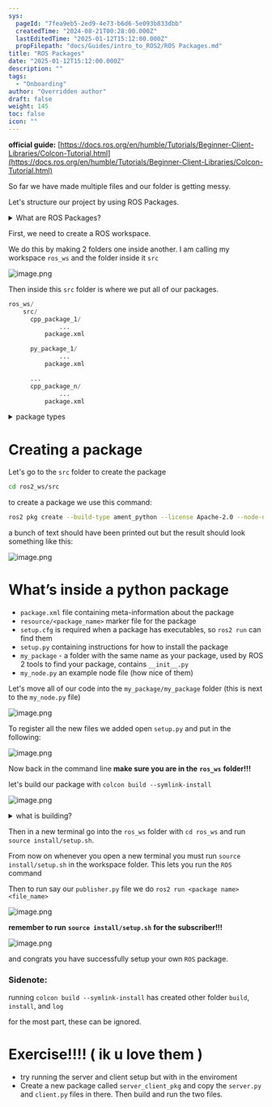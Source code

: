 ```yaml
---
sys:
  pageId: "7fea9eb5-2ed9-4e73-b6d6-5e093b833dbb"
  createdTime: "2024-08-21T00:28:00.000Z"
  lastEditedTime: "2025-01-12T15:12:00.000Z"
  propFilepath: "docs/Guides/intro_to_ROS2/ROS Packages.md"
title: "ROS Packages"
date: "2025-01-12T15:12:00.000Z"
description: ""
tags:
  - "Onboarding"
author: "Overridden author"
draft: false
weight: 145
toc: false
icon: ""
---
```


**official guide:** [https://docs.ros.org/en/humble/Tutorials/Beginner-Client-Libraries/Colcon-Tutorial.html](https://docs.ros.org/en/humble/Tutorials/Beginner-Client-Libraries/Colcon-Tutorial.html)

So far we have made multiple files and our folder is getting messy.

Let's structure our project by using ROS Packages.

<details>

<summary>What are ROS Packages?</summary>

ROS Packages are, as the name implies, packages of code that are highly sharable between ROS developers.

They consist of a folder, `package.xml` file, and source code

```python
      cpp_package_1/
		      ... imagine much code files here ..
          package.xml
```

</details>

First, we need to create a ROS workspace.

We do this by making 2 folders one inside another. I am calling my workspace `ros_ws` and the folder inside it `src`

![image.png](https://prod-files-secure.s3.us-west-2.amazonaws.com/d518164a-d88e-44d1-a4ee-3adb3bd8bce0/70706947-fd18-4537-a67b-e12946812d31/image.png?X-Amz-Algorithm=AWS4-HMAC-SHA256&X-Amz-Content-Sha256=UNSIGNED-PAYLOAD&X-Amz-Credential=ASIAZI2LB466VZI3IB2R%2F20250406%2Fus-west-2%2Fs3%2Faws4_request&X-Amz-Date=20250406T090716Z&X-Amz-Expires=3600&X-Amz-Security-Token=IQoJb3JpZ2luX2VjEMn%2F%2F%2F%2F%2F%2F%2F%2F%2F%2FwEaCXVzLXdlc3QtMiJIMEYCIQDHHmgxojhvTFFGPnkOkaAwOIptzVkgkN8KDaGo7xiM2gIhAOSRGiA9oDRv5cWjkANkO1gRd41B9xiZgwH%2BtsQZE3BWKv8DCEIQABoMNjM3NDIzMTgzODA1IgwxpLvSlOkXTRjMsN0q3AOmzpDrAchY2AwwRLbRoaHthN4jk%2F1tLYS0VT0SRiYTgwYCLE5majiwmZgWJsdJz7jKRZGD18qq4GGuXZ3l%2BqI2HPm5sdqStkiRR%2BeXXSPkP%2F1qqA8eCfvzKJeTDr4H63Zv5y%2BGleeZ6fgshBsvYGDi9TQR6lNZLY9syjocJXhjrRSmOqzppupJmSweuqsMbnqVX68GyjM0ZEMhzr6%2Bn04YirXhJv3vf4hHn6QAfsZDOTXLmFimkUg9q3fe00oqx%2BKJm49uqiwHRws4DCfQj%2Bx29iTCAuSL0fKpIorpl7vXp04DHmCR9bdPOQFzVdBHSvzcjAhzWBtpjCtA5RxOzT0cGoWcajteY9d2onFBA6Yzyf3G7C2u3n7eyl4F%2Bb6JH4RhqAs%2FOMCMNloI%2BVqdvW%2BigBrz1%2BZqjaCpYJK4LZVaroZiHPmAvalThiJTNaoV%2BJOzVeOwd1JpYGWJTYnKCaDAPZvzAp%2F%2FXSY0zFesDpdOwlCd5Wi1Q7MvvvwfNaVd6yWrVQDPvtInsrkCgwyturP4fq97aOBjlCT51jBPqOOnO2CcP%2B4NXqi65R4UVDTlBGKphXc%2Bd3Bskd0eVXWxrEOBx8PST8e5dIpy9BBBJyBd3nGfNtiF9HnmsRZdiDCh%2F8i%2FBjqkAQgarVMc7qEsQhePhZ5s0JoqKnl0VBx9edIaBpiFv3u2JXsbF4UAc4g%2Bt%2FKINAqTiuNaEpjD5814B%2FmzlMjyWCSFr%2B7g4H%2BbTg1HBm3A8bWyRMbhYazgyuVR2wnTiO4u94drichXlJ11ThV3nWCCyJFJOuZVu6HTSEEhLCC91mTii%2Fs3c1Nelh%2FsKPj9CO8GwZ8eYGYersK6NctGbchA%2Fra9cK7B&X-Amz-Signature=0a911b4906312772edef383c8827bb7b7f352276682a5cf4d4a3278c6262c713&X-Amz-SignedHeaders=host&x-id=GetObject)

Then inside this `src` folder is where we put all of our packages.

```python
ros_ws/
    src/
      cpp_package_1/
		      ...
          package.xml

      py_package_1/
		      ...
          package.xml

      ...
      cpp_package_n/
		      ...
          package.xml

```

<details>

<summary>package types</summary>

packages can be either `C++` or python.

the intern file structure is different for each but for this guide we will stick to creating python packages

</details>

# Creating a package

Let's go to the `src` folder to create the package

```bash
cd ros2_ws/src
```

to create a package we use this command:

```bash
ros2 pkg create --build-type ament_python --license Apache-2.0 --node-name my_node my_package
```

a bunch of text should have been printed out but the result should look something like this:

![image.png](https://prod-files-secure.s3.us-west-2.amazonaws.com/d518164a-d88e-44d1-a4ee-3adb3bd8bce0/e6cf1e3f-8512-4a3e-b131-079f800bf3e8/image.png?X-Amz-Algorithm=AWS4-HMAC-SHA256&X-Amz-Content-Sha256=UNSIGNED-PAYLOAD&X-Amz-Credential=ASIAZI2LB466VZI3IB2R%2F20250406%2Fus-west-2%2Fs3%2Faws4_request&X-Amz-Date=20250406T090716Z&X-Amz-Expires=3600&X-Amz-Security-Token=IQoJb3JpZ2luX2VjEMn%2F%2F%2F%2F%2F%2F%2F%2F%2F%2FwEaCXVzLXdlc3QtMiJIMEYCIQDHHmgxojhvTFFGPnkOkaAwOIptzVkgkN8KDaGo7xiM2gIhAOSRGiA9oDRv5cWjkANkO1gRd41B9xiZgwH%2BtsQZE3BWKv8DCEIQABoMNjM3NDIzMTgzODA1IgwxpLvSlOkXTRjMsN0q3AOmzpDrAchY2AwwRLbRoaHthN4jk%2F1tLYS0VT0SRiYTgwYCLE5majiwmZgWJsdJz7jKRZGD18qq4GGuXZ3l%2BqI2HPm5sdqStkiRR%2BeXXSPkP%2F1qqA8eCfvzKJeTDr4H63Zv5y%2BGleeZ6fgshBsvYGDi9TQR6lNZLY9syjocJXhjrRSmOqzppupJmSweuqsMbnqVX68GyjM0ZEMhzr6%2Bn04YirXhJv3vf4hHn6QAfsZDOTXLmFimkUg9q3fe00oqx%2BKJm49uqiwHRws4DCfQj%2Bx29iTCAuSL0fKpIorpl7vXp04DHmCR9bdPOQFzVdBHSvzcjAhzWBtpjCtA5RxOzT0cGoWcajteY9d2onFBA6Yzyf3G7C2u3n7eyl4F%2Bb6JH4RhqAs%2FOMCMNloI%2BVqdvW%2BigBrz1%2BZqjaCpYJK4LZVaroZiHPmAvalThiJTNaoV%2BJOzVeOwd1JpYGWJTYnKCaDAPZvzAp%2F%2FXSY0zFesDpdOwlCd5Wi1Q7MvvvwfNaVd6yWrVQDPvtInsrkCgwyturP4fq97aOBjlCT51jBPqOOnO2CcP%2B4NXqi65R4UVDTlBGKphXc%2Bd3Bskd0eVXWxrEOBx8PST8e5dIpy9BBBJyBd3nGfNtiF9HnmsRZdiDCh%2F8i%2FBjqkAQgarVMc7qEsQhePhZ5s0JoqKnl0VBx9edIaBpiFv3u2JXsbF4UAc4g%2Bt%2FKINAqTiuNaEpjD5814B%2FmzlMjyWCSFr%2B7g4H%2BbTg1HBm3A8bWyRMbhYazgyuVR2wnTiO4u94drichXlJ11ThV3nWCCyJFJOuZVu6HTSEEhLCC91mTii%2Fs3c1Nelh%2FsKPj9CO8GwZ8eYGYersK6NctGbchA%2Fra9cK7B&X-Amz-Signature=e1d593fb57d8201c89755b784a5fccc70fbb2f2ef5bec06303abff263e8432cd&X-Amz-SignedHeaders=host&x-id=GetObject)

# What’s inside a python package

- `package.xml` file containing meta-information about the package
- `resource/<package_name>` marker file for the package
- `setup.cfg` is required when a package has executables, so `ros2 run` can find them
- `setup.py` containing instructions for how to install the package
- `my_package` - a folder with the same name as your package, used by ROS 2 tools to find your package, contains `__init__.py`
- `my_node.py` an example node file (how nice of them)

Let's move all of our code into the `my_package/my_package` folder (this is next to the `my_node.py` file)

![image.png](https://prod-files-secure.s3.us-west-2.amazonaws.com/d518164a-d88e-44d1-a4ee-3adb3bd8bce0/9ce58f11-0da9-4d3e-b86d-506a9685d378/image.png?X-Amz-Algorithm=AWS4-HMAC-SHA256&X-Amz-Content-Sha256=UNSIGNED-PAYLOAD&X-Amz-Credential=ASIAZI2LB466VZI3IB2R%2F20250406%2Fus-west-2%2Fs3%2Faws4_request&X-Amz-Date=20250406T090716Z&X-Amz-Expires=3600&X-Amz-Security-Token=IQoJb3JpZ2luX2VjEMn%2F%2F%2F%2F%2F%2F%2F%2F%2F%2FwEaCXVzLXdlc3QtMiJIMEYCIQDHHmgxojhvTFFGPnkOkaAwOIptzVkgkN8KDaGo7xiM2gIhAOSRGiA9oDRv5cWjkANkO1gRd41B9xiZgwH%2BtsQZE3BWKv8DCEIQABoMNjM3NDIzMTgzODA1IgwxpLvSlOkXTRjMsN0q3AOmzpDrAchY2AwwRLbRoaHthN4jk%2F1tLYS0VT0SRiYTgwYCLE5majiwmZgWJsdJz7jKRZGD18qq4GGuXZ3l%2BqI2HPm5sdqStkiRR%2BeXXSPkP%2F1qqA8eCfvzKJeTDr4H63Zv5y%2BGleeZ6fgshBsvYGDi9TQR6lNZLY9syjocJXhjrRSmOqzppupJmSweuqsMbnqVX68GyjM0ZEMhzr6%2Bn04YirXhJv3vf4hHn6QAfsZDOTXLmFimkUg9q3fe00oqx%2BKJm49uqiwHRws4DCfQj%2Bx29iTCAuSL0fKpIorpl7vXp04DHmCR9bdPOQFzVdBHSvzcjAhzWBtpjCtA5RxOzT0cGoWcajteY9d2onFBA6Yzyf3G7C2u3n7eyl4F%2Bb6JH4RhqAs%2FOMCMNloI%2BVqdvW%2BigBrz1%2BZqjaCpYJK4LZVaroZiHPmAvalThiJTNaoV%2BJOzVeOwd1JpYGWJTYnKCaDAPZvzAp%2F%2FXSY0zFesDpdOwlCd5Wi1Q7MvvvwfNaVd6yWrVQDPvtInsrkCgwyturP4fq97aOBjlCT51jBPqOOnO2CcP%2B4NXqi65R4UVDTlBGKphXc%2Bd3Bskd0eVXWxrEOBx8PST8e5dIpy9BBBJyBd3nGfNtiF9HnmsRZdiDCh%2F8i%2FBjqkAQgarVMc7qEsQhePhZ5s0JoqKnl0VBx9edIaBpiFv3u2JXsbF4UAc4g%2Bt%2FKINAqTiuNaEpjD5814B%2FmzlMjyWCSFr%2B7g4H%2BbTg1HBm3A8bWyRMbhYazgyuVR2wnTiO4u94drichXlJ11ThV3nWCCyJFJOuZVu6HTSEEhLCC91mTii%2Fs3c1Nelh%2FsKPj9CO8GwZ8eYGYersK6NctGbchA%2Fra9cK7B&X-Amz-Signature=c6a1c85b1f541797e9c79f67776adcea7ba177ac4f1083442467377cf1c73076&X-Amz-SignedHeaders=host&x-id=GetObject)

To register all the new files we added open `setup.py` and put in the following:

![image.png](https://prod-files-secure.s3.us-west-2.amazonaws.com/d518164a-d88e-44d1-a4ee-3adb3bd8bce0/1cd7c262-4cae-4496-9d75-c178537d24a2/image.png?X-Amz-Algorithm=AWS4-HMAC-SHA256&X-Amz-Content-Sha256=UNSIGNED-PAYLOAD&X-Amz-Credential=ASIAZI2LB466VZI3IB2R%2F20250406%2Fus-west-2%2Fs3%2Faws4_request&X-Amz-Date=20250406T090716Z&X-Amz-Expires=3600&X-Amz-Security-Token=IQoJb3JpZ2luX2VjEMn%2F%2F%2F%2F%2F%2F%2F%2F%2F%2FwEaCXVzLXdlc3QtMiJIMEYCIQDHHmgxojhvTFFGPnkOkaAwOIptzVkgkN8KDaGo7xiM2gIhAOSRGiA9oDRv5cWjkANkO1gRd41B9xiZgwH%2BtsQZE3BWKv8DCEIQABoMNjM3NDIzMTgzODA1IgwxpLvSlOkXTRjMsN0q3AOmzpDrAchY2AwwRLbRoaHthN4jk%2F1tLYS0VT0SRiYTgwYCLE5majiwmZgWJsdJz7jKRZGD18qq4GGuXZ3l%2BqI2HPm5sdqStkiRR%2BeXXSPkP%2F1qqA8eCfvzKJeTDr4H63Zv5y%2BGleeZ6fgshBsvYGDi9TQR6lNZLY9syjocJXhjrRSmOqzppupJmSweuqsMbnqVX68GyjM0ZEMhzr6%2Bn04YirXhJv3vf4hHn6QAfsZDOTXLmFimkUg9q3fe00oqx%2BKJm49uqiwHRws4DCfQj%2Bx29iTCAuSL0fKpIorpl7vXp04DHmCR9bdPOQFzVdBHSvzcjAhzWBtpjCtA5RxOzT0cGoWcajteY9d2onFBA6Yzyf3G7C2u3n7eyl4F%2Bb6JH4RhqAs%2FOMCMNloI%2BVqdvW%2BigBrz1%2BZqjaCpYJK4LZVaroZiHPmAvalThiJTNaoV%2BJOzVeOwd1JpYGWJTYnKCaDAPZvzAp%2F%2FXSY0zFesDpdOwlCd5Wi1Q7MvvvwfNaVd6yWrVQDPvtInsrkCgwyturP4fq97aOBjlCT51jBPqOOnO2CcP%2B4NXqi65R4UVDTlBGKphXc%2Bd3Bskd0eVXWxrEOBx8PST8e5dIpy9BBBJyBd3nGfNtiF9HnmsRZdiDCh%2F8i%2FBjqkAQgarVMc7qEsQhePhZ5s0JoqKnl0VBx9edIaBpiFv3u2JXsbF4UAc4g%2Bt%2FKINAqTiuNaEpjD5814B%2FmzlMjyWCSFr%2B7g4H%2BbTg1HBm3A8bWyRMbhYazgyuVR2wnTiO4u94drichXlJ11ThV3nWCCyJFJOuZVu6HTSEEhLCC91mTii%2Fs3c1Nelh%2FsKPj9CO8GwZ8eYGYersK6NctGbchA%2Fra9cK7B&X-Amz-Signature=0fc8f3ed0b72388dc58cebd324e41d96f2ad9e910f46169485749a69fe4597f3&X-Amz-SignedHeaders=host&x-id=GetObject)

Now back in the command line **make sure you are in the** **`ros_ws`** **folder!!!**

let's build our package with `colcon build --symlink-install`

![image.png](https://prod-files-secure.s3.us-west-2.amazonaws.com/d518164a-d88e-44d1-a4ee-3adb3bd8bce0/2f2a0d27-b173-48fd-b189-5f5c0ce65619/image.png?X-Amz-Algorithm=AWS4-HMAC-SHA256&X-Amz-Content-Sha256=UNSIGNED-PAYLOAD&X-Amz-Credential=ASIAZI2LB466VZI3IB2R%2F20250406%2Fus-west-2%2Fs3%2Faws4_request&X-Amz-Date=20250406T090716Z&X-Amz-Expires=3600&X-Amz-Security-Token=IQoJb3JpZ2luX2VjEMn%2F%2F%2F%2F%2F%2F%2F%2F%2F%2FwEaCXVzLXdlc3QtMiJIMEYCIQDHHmgxojhvTFFGPnkOkaAwOIptzVkgkN8KDaGo7xiM2gIhAOSRGiA9oDRv5cWjkANkO1gRd41B9xiZgwH%2BtsQZE3BWKv8DCEIQABoMNjM3NDIzMTgzODA1IgwxpLvSlOkXTRjMsN0q3AOmzpDrAchY2AwwRLbRoaHthN4jk%2F1tLYS0VT0SRiYTgwYCLE5majiwmZgWJsdJz7jKRZGD18qq4GGuXZ3l%2BqI2HPm5sdqStkiRR%2BeXXSPkP%2F1qqA8eCfvzKJeTDr4H63Zv5y%2BGleeZ6fgshBsvYGDi9TQR6lNZLY9syjocJXhjrRSmOqzppupJmSweuqsMbnqVX68GyjM0ZEMhzr6%2Bn04YirXhJv3vf4hHn6QAfsZDOTXLmFimkUg9q3fe00oqx%2BKJm49uqiwHRws4DCfQj%2Bx29iTCAuSL0fKpIorpl7vXp04DHmCR9bdPOQFzVdBHSvzcjAhzWBtpjCtA5RxOzT0cGoWcajteY9d2onFBA6Yzyf3G7C2u3n7eyl4F%2Bb6JH4RhqAs%2FOMCMNloI%2BVqdvW%2BigBrz1%2BZqjaCpYJK4LZVaroZiHPmAvalThiJTNaoV%2BJOzVeOwd1JpYGWJTYnKCaDAPZvzAp%2F%2FXSY0zFesDpdOwlCd5Wi1Q7MvvvwfNaVd6yWrVQDPvtInsrkCgwyturP4fq97aOBjlCT51jBPqOOnO2CcP%2B4NXqi65R4UVDTlBGKphXc%2Bd3Bskd0eVXWxrEOBx8PST8e5dIpy9BBBJyBd3nGfNtiF9HnmsRZdiDCh%2F8i%2FBjqkAQgarVMc7qEsQhePhZ5s0JoqKnl0VBx9edIaBpiFv3u2JXsbF4UAc4g%2Bt%2FKINAqTiuNaEpjD5814B%2FmzlMjyWCSFr%2B7g4H%2BbTg1HBm3A8bWyRMbhYazgyuVR2wnTiO4u94drichXlJ11ThV3nWCCyJFJOuZVu6HTSEEhLCC91mTii%2Fs3c1Nelh%2FsKPj9CO8GwZ8eYGYersK6NctGbchA%2Fra9cK7B&X-Amz-Signature=23d6597dd67af56155d85a7c28d3eeb57cc899626a03641f8c6c7c95b01406d9&X-Amz-SignedHeaders=host&x-id=GetObject)

<details>

<summary>what is building?</summary>

if you are a CS major at Rose-Hulman you will learn the answer to this in CSSE132

but TLDR; is it combines all the code files into one program that can be run easily 

</details>

Then in a new terminal go into the `ros_ws` folder with `cd ros_ws` and run `source install/setup.sh`. 

From now on whenever you open a new terminal you must run `source install/setup.sh` in the workspace folder. This lets you run the `ROS` command

Then to run say our `publisher.py` file we do `ros2 run <package name> <file_name>`

![image.png](https://prod-files-secure.s3.us-west-2.amazonaws.com/d518164a-d88e-44d1-a4ee-3adb3bd8bce0/4f4b1219-3a44-4632-aa0a-ce3471699f59/image.png?X-Amz-Algorithm=AWS4-HMAC-SHA256&X-Amz-Content-Sha256=UNSIGNED-PAYLOAD&X-Amz-Credential=ASIAZI2LB466VZI3IB2R%2F20250406%2Fus-west-2%2Fs3%2Faws4_request&X-Amz-Date=20250406T090716Z&X-Amz-Expires=3600&X-Amz-Security-Token=IQoJb3JpZ2luX2VjEMn%2F%2F%2F%2F%2F%2F%2F%2F%2F%2FwEaCXVzLXdlc3QtMiJIMEYCIQDHHmgxojhvTFFGPnkOkaAwOIptzVkgkN8KDaGo7xiM2gIhAOSRGiA9oDRv5cWjkANkO1gRd41B9xiZgwH%2BtsQZE3BWKv8DCEIQABoMNjM3NDIzMTgzODA1IgwxpLvSlOkXTRjMsN0q3AOmzpDrAchY2AwwRLbRoaHthN4jk%2F1tLYS0VT0SRiYTgwYCLE5majiwmZgWJsdJz7jKRZGD18qq4GGuXZ3l%2BqI2HPm5sdqStkiRR%2BeXXSPkP%2F1qqA8eCfvzKJeTDr4H63Zv5y%2BGleeZ6fgshBsvYGDi9TQR6lNZLY9syjocJXhjrRSmOqzppupJmSweuqsMbnqVX68GyjM0ZEMhzr6%2Bn04YirXhJv3vf4hHn6QAfsZDOTXLmFimkUg9q3fe00oqx%2BKJm49uqiwHRws4DCfQj%2Bx29iTCAuSL0fKpIorpl7vXp04DHmCR9bdPOQFzVdBHSvzcjAhzWBtpjCtA5RxOzT0cGoWcajteY9d2onFBA6Yzyf3G7C2u3n7eyl4F%2Bb6JH4RhqAs%2FOMCMNloI%2BVqdvW%2BigBrz1%2BZqjaCpYJK4LZVaroZiHPmAvalThiJTNaoV%2BJOzVeOwd1JpYGWJTYnKCaDAPZvzAp%2F%2FXSY0zFesDpdOwlCd5Wi1Q7MvvvwfNaVd6yWrVQDPvtInsrkCgwyturP4fq97aOBjlCT51jBPqOOnO2CcP%2B4NXqi65R4UVDTlBGKphXc%2Bd3Bskd0eVXWxrEOBx8PST8e5dIpy9BBBJyBd3nGfNtiF9HnmsRZdiDCh%2F8i%2FBjqkAQgarVMc7qEsQhePhZ5s0JoqKnl0VBx9edIaBpiFv3u2JXsbF4UAc4g%2Bt%2FKINAqTiuNaEpjD5814B%2FmzlMjyWCSFr%2B7g4H%2BbTg1HBm3A8bWyRMbhYazgyuVR2wnTiO4u94drichXlJ11ThV3nWCCyJFJOuZVu6HTSEEhLCC91mTii%2Fs3c1Nelh%2FsKPj9CO8GwZ8eYGYersK6NctGbchA%2Fra9cK7B&X-Amz-Signature=fe1040e1c0c603da5456a841ac3196fef87367b345c1414fd832ed1d5803263f&X-Amz-SignedHeaders=host&x-id=GetObject)

**remember to run** **`source install/setup.sh`** **for the subscriber!!!**

![image.png](https://prod-files-secure.s3.us-west-2.amazonaws.com/d518164a-d88e-44d1-a4ee-3adb3bd8bce0/02121119-dad4-49ec-8356-c956108b4243/image.png?X-Amz-Algorithm=AWS4-HMAC-SHA256&X-Amz-Content-Sha256=UNSIGNED-PAYLOAD&X-Amz-Credential=ASIAZI2LB466VZI3IB2R%2F20250406%2Fus-west-2%2Fs3%2Faws4_request&X-Amz-Date=20250406T090716Z&X-Amz-Expires=3600&X-Amz-Security-Token=IQoJb3JpZ2luX2VjEMn%2F%2F%2F%2F%2F%2F%2F%2F%2F%2FwEaCXVzLXdlc3QtMiJIMEYCIQDHHmgxojhvTFFGPnkOkaAwOIptzVkgkN8KDaGo7xiM2gIhAOSRGiA9oDRv5cWjkANkO1gRd41B9xiZgwH%2BtsQZE3BWKv8DCEIQABoMNjM3NDIzMTgzODA1IgwxpLvSlOkXTRjMsN0q3AOmzpDrAchY2AwwRLbRoaHthN4jk%2F1tLYS0VT0SRiYTgwYCLE5majiwmZgWJsdJz7jKRZGD18qq4GGuXZ3l%2BqI2HPm5sdqStkiRR%2BeXXSPkP%2F1qqA8eCfvzKJeTDr4H63Zv5y%2BGleeZ6fgshBsvYGDi9TQR6lNZLY9syjocJXhjrRSmOqzppupJmSweuqsMbnqVX68GyjM0ZEMhzr6%2Bn04YirXhJv3vf4hHn6QAfsZDOTXLmFimkUg9q3fe00oqx%2BKJm49uqiwHRws4DCfQj%2Bx29iTCAuSL0fKpIorpl7vXp04DHmCR9bdPOQFzVdBHSvzcjAhzWBtpjCtA5RxOzT0cGoWcajteY9d2onFBA6Yzyf3G7C2u3n7eyl4F%2Bb6JH4RhqAs%2FOMCMNloI%2BVqdvW%2BigBrz1%2BZqjaCpYJK4LZVaroZiHPmAvalThiJTNaoV%2BJOzVeOwd1JpYGWJTYnKCaDAPZvzAp%2F%2FXSY0zFesDpdOwlCd5Wi1Q7MvvvwfNaVd6yWrVQDPvtInsrkCgwyturP4fq97aOBjlCT51jBPqOOnO2CcP%2B4NXqi65R4UVDTlBGKphXc%2Bd3Bskd0eVXWxrEOBx8PST8e5dIpy9BBBJyBd3nGfNtiF9HnmsRZdiDCh%2F8i%2FBjqkAQgarVMc7qEsQhePhZ5s0JoqKnl0VBx9edIaBpiFv3u2JXsbF4UAc4g%2Bt%2FKINAqTiuNaEpjD5814B%2FmzlMjyWCSFr%2B7g4H%2BbTg1HBm3A8bWyRMbhYazgyuVR2wnTiO4u94drichXlJ11ThV3nWCCyJFJOuZVu6HTSEEhLCC91mTii%2Fs3c1Nelh%2FsKPj9CO8GwZ8eYGYersK6NctGbchA%2Fra9cK7B&X-Amz-Signature=4c1744266273aebc8f10af41a90f807aaddf6a657b02dcd372eba8c1b7240983&X-Amz-SignedHeaders=host&x-id=GetObject)

and congrats you have successfully setup your own `ROS` package.

### Sidenote:

running `colcon build --symlink-install` has created other folder `build`, `install`, and `log`

for the most part, these can be ignored.

# Exercise!!!! ( ik u love them )

- try running the server and client setup but with in the enviroment
- Create a new package called `server_client_pkg` and copy the `server.py` and `client.py` files in there. Then build and run the two files.
